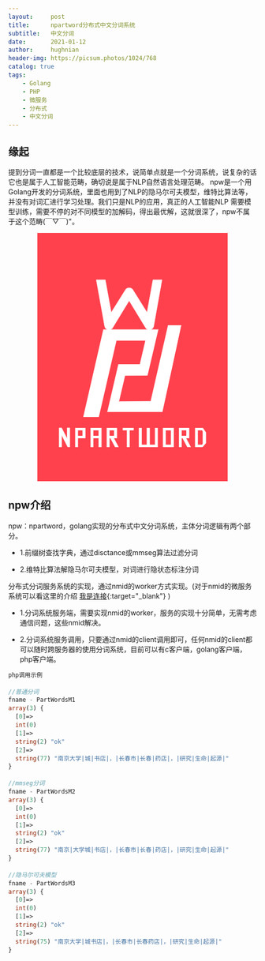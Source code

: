 ```yaml
---
layout:     post
title:      npartword分布式中文分词系统
subtitle:   中文分词
date:       2021-01-12
author:     hughnian
header-img: https://picsum.photos/1024/768
catalog: true
tags:
    - Golang
    - PHP
    - 微服务
    - 分布式
    - 中文分词
---
```


## 缘起

提到分词一直都是一个比较底层的技术，说简单点就是一个分词系统，说复杂的话它也是属于人工智能范畴，确切说是属于NLP自然语言处理范畴。
npw是一个用Golang开发的分词系统，里面也用到了NLP的隐马尔可夫模型，维特比算法等，并没有对词汇进行学习处理。我们只是NLP的应用，真正的人工智能NLP
需要模型训练，需要不停的对不同模型的加解码，得出最优解，这就很深了，npw不属于这个范畴(￣▽￣)"。


<div align="center">
    <a href="http://www.niansong.top"><img src="https://raw.githubusercontent.com/HughNian/npartword/master/logo/npartword_logo1.png" alt="npw logo"></a>
</div>  


## npw介绍
npw：npartword，golang实现的分布式中文分词系统，主体分词逻辑有两个部分。   

- 1.前缀树查找字典，通过disctance或mmseg算法过滤分词    

- 2.维特比算法解隐马尔可夫模型，对词进行隐状态标注分词   

分布式分词服务系统的实现，通过nmid的worker方式实现。(对于nmid的微服务系统可以看这里的介绍 [我是连接](https://www.niansong.top/2020/06/16/nmid%E5%88%86%E5%B8%83%E5%BC%8F%E5%BE%AE%E6%9C%8D%E5%8A%A1%E8%B0%83%E5%BA%A6%E7%B3%BB%E7%BB%9F/){:target="_blank"} )       

- 1.分词系统服务端，需要实现nmid的worker，服务的实现十分简单，无需考虑通信问题，这些nmid解决。   

- 2.分词系统服务调用，只要通过nmid的client调用即可，任何nmid的client都可以随时跨服务器的使用分词系统，目前可以有c客户端，golang客户端，php客户端。

```php
php调用示例

//普通分词
fname - PartWordsM1
array(3) {
  [0]=>
  int(0)
  [1]=>
  string(2) "ok"
  [2]=>
  string(77) "南京大学|城|书店|，|长春市|长春|药店|，|研究|生命|起源|"
}

//mmseg分词
fname - PartWordsM2
array(3) {
  [0]=>
  int(0)
  [1]=>
  string(2) "ok"
  [2]=>
  string(77) "南京|大学城|书店|，|长春市|长春|药店|，|研究|生命|起源|"
}

//隐马尔可夫模型
fname - PartWordsM3
array(3) {
  [0]=>
  int(0)
  [1]=>
  string(2) "ok"
  [2]=>
  string(75) "南京大学|城书店|，|长春市|长春药店|，|研究|生命|起源|"
}

```
